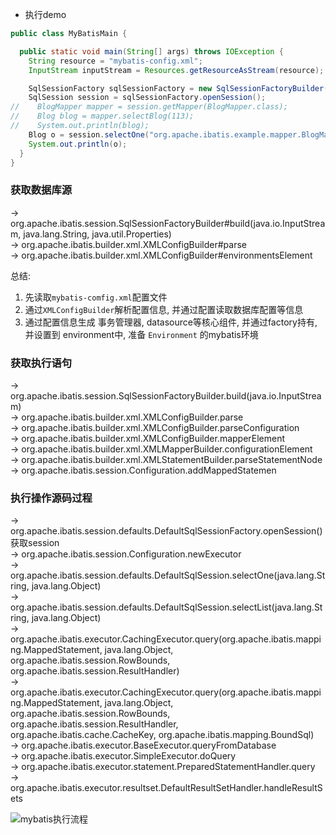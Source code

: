 
- 执行demo
```java
public class MyBatisMain {

  public static void main(String[] args) throws IOException {
    String resource = "mybatis-config.xml";
    InputStream inputStream = Resources.getResourceAsStream(resource);

    SqlSessionFactory sqlSessionFactory = new SqlSessionFactoryBuilder().build(inputStream);
    SqlSession session = sqlSessionFactory.openSession();
//    BlogMapper mapper = session.getMapper(BlogMapper.class);
//    Blog blog = mapper.selectBlog(113);
//    System.out.println(blog);
    Blog o = session.selectOne("org.apache.ibatis.example.mapper.BlogMapper.selectBlog", 113);
    System.out.println(o);
  }
}
```

### 获取数据库源
-> org.apache.ibatis.session.SqlSessionFactoryBuilder#build(java.io.InputStream, java.lang.String, java.util.Properties)  
-> org.apache.ibatis.builder.xml.XMLConfigBuilder#parse  
-> org.apache.ibatis.builder.xml.XMLConfigBuilder#environmentsElement

总结:

1. 先读取`mybatis-comfig.xml`配置文件
2. 通过`XMLConfigBuilder`解析配置信息, 并通过配置读取数据库配置等信息
3. 通过配置信息生成 事务管理器, datasource等核心组件, 并通过factory持有, 并设置到 environment中, 准备 `Environment` 的mybatis环境

### 获取执行语句
-> org.apache.ibatis.session.SqlSessionFactoryBuilder.build(java.io.InputStream)  
-> org.apache.ibatis.builder.xml.XMLConfigBuilder.parse  
-> org.apache.ibatis.builder.xml.XMLConfigBuilder.parseConfiguration  
-> org.apache.ibatis.builder.xml.XMLConfigBuilder.mapperElement  
-> org.apache.ibatis.builder.xml.XMLMapperBuilder.configurationElement  
-> org.apache.ibatis.builder.xml.XMLStatementBuilder.parseStatementNode  
-> org.apache.ibatis.session.Configuration.addMappedStatemen

### 执行操作源码过程

-> org.apache.ibatis.session.defaults.DefaultSqlSessionFactory.openSession() 获取session  
-> org.apache.ibatis.session.Configuration.newExecutor  
-> org.apache.ibatis.session.defaults.DefaultSqlSession.selectOne(java.lang.String, java.lang.Object)  
-> org.apache.ibatis.session.defaults.DefaultSqlSession.selectList(java.lang.String, java.lang.Object)  
-> org.apache.ibatis.executor.CachingExecutor.query(org.apache.ibatis.mapping.MappedStatement, java.lang.Object, org.apache.ibatis.session.RowBounds, org.apache.ibatis.session.ResultHandler)  
-> org.apache.ibatis.executor.CachingExecutor.query(org.apache.ibatis.mapping.MappedStatement, java.lang.Object, org.apache.ibatis.session.RowBounds, org.apache.ibatis.session.ResultHandler, org.apache.ibatis.cache.CacheKey, org.apache.ibatis.mapping.BoundSql)  
-> org.apache.ibatis.executor.BaseExecutor.queryFromDatabase  
-> org.apache.ibatis.executor.SimpleExecutor.doQuery  
-> org.apache.ibatis.executor.statement.PreparedStatementHandler.query  
-> org.apache.ibatis.executor.resultset.DefaultResultSetHandler.handleResultSets


![mybatis执行流程](https://cdn.nlark.com/yuque/0/2020/png/1387387/1607609572382-bc2438a1-fe6e-460d-9348-6f78069f8cd2.png?x-oss-process=image%2Fwatermark%2Ctype_d3F5LW1pY3JvaGVp%2Csize_20%2Ctext_6bKB54-t5a2m6Zmi5Ye65ZOB%2Ccolor_FFFFFF%2Cshadow_50%2Ct_80%2Cg_se%2Cx_10%2Cy_10)





